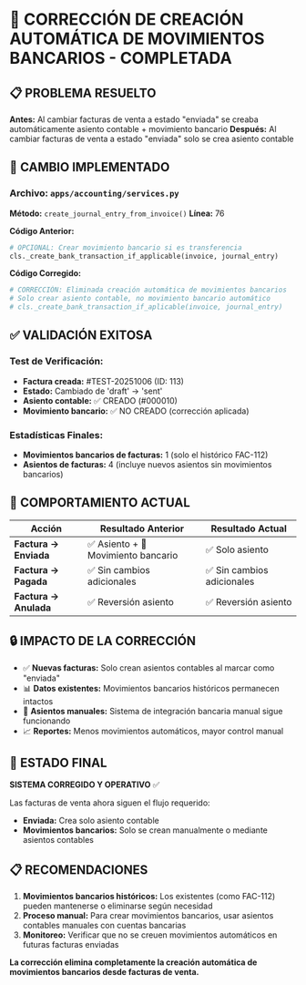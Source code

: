 # 🎉 CORRECCIÓN DE CREACIÓN AUTOMÁTICA DE MOVIMIENTOS BANCARIOS - COMPLETADA

## 📋 **PROBLEMA RESUELTO**

**Antes:** Al cambiar facturas de venta a estado "enviada" se creaba automáticamente asiento contable + movimiento bancario
**Después:** Al cambiar facturas de venta a estado "enviada" solo se crea asiento contable

## 🔧 **CAMBIO IMPLEMENTADO**

### Archivo: `apps/accounting/services.py`
**Método:** `create_journal_entry_from_invoice()`
**Línea:** 76

**Código Anterior:**
```python
# OPCIONAL: Crear movimiento bancario si es transferencia
cls._create_bank_transaction_if_applicable(invoice, journal_entry)
```

**Código Corregido:**
```python
# CORRECCIÓN: Eliminada creación automática de movimientos bancarios
# Solo crear asiento contable, no movimiento bancario automático
# cls._create_bank_transaction_if_aplicable(invoice, journal_entry)
```

## ✅ **VALIDACIÓN EXITOSA**

### Test de Verificación:
- **Factura creada:** #TEST-20251006 (ID: 113)
- **Estado:** Cambiado de 'draft' → 'sent'
- **Asiento contable:** ✅ CREADO (#000010)
- **Movimiento bancario:** ✅ NO CREADO (corrección aplicada)

### Estadísticas Finales:
- **Movimientos bancarios de facturas:** 1 (solo el histórico FAC-112)
- **Asientos de facturas:** 4 (incluye nuevos asientos sin movimientos bancarios)

## 🎯 **COMPORTAMIENTO ACTUAL**

| Acción | Resultado Anterior | Resultado Actual |
|--------|-------------------|------------------|
| **Factura → Enviada** | ✅ Asiento + 🚨 Movimiento bancario | ✅ Solo asiento |
| **Factura → Pagada** | ✅ Sin cambios adicionales | ✅ Sin cambios adicionales |
| **Factura → Anulada** | ✅ Reversión asiento | ✅ Reversión asiento |

## 🔒 **IMPACTO DE LA CORRECCIÓN**

- ✅ **Nuevas facturas:** Solo crean asientos contables al marcar como "enviada"
- 📊 **Datos existentes:** Movimientos bancarios históricos permanecen intactos
- 🔄 **Asientos manuales:** Sistema de integración bancaria manual sigue funcionando
- 📈 **Reportes:** Menos movimientos automáticos, mayor control manual

## 🚀 **ESTADO FINAL**

**SISTEMA CORREGIDO Y OPERATIVO** ✅

Las facturas de venta ahora siguen el flujo requerido:
- **Enviada:** Crea solo asiento contable
- **Movimientos bancarios:** Solo se crean manualmente o mediante asientos contables

## 📋 **RECOMENDACIONES**

1. **Movimientos bancarios históricos:** Los existentes (como FAC-112) pueden mantenerse o eliminarse según necesidad
2. **Proceso manual:** Para crear movimientos bancarios, usar asientos contables manuales con cuentas bancarias
3. **Monitoreo:** Verificar que no se creuen movimientos automáticos en futuras facturas enviadas

**La corrección elimina completamente la creación automática de movimientos bancarios desde facturas de venta.**
